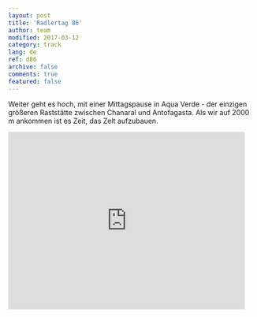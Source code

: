 ```yaml
---   
layout: post 
title: 'Radlertag 86'  
author: team 
modified: 2017-03-12
category: track 
lang: de 
ref: d86
archive: false 
comments: true 
featured: false 
--- 
```


 Weiter geht es hoch, mit einer Mittagspause in Aqua Verde - der einzigen größeren Raststätte zwischen Chanaral und Antofagasta. Als wir auf 2000 m ankommen ist es Zeit, das Zelt aufzubauen. 

<iframe width='480' height='360' src='http://track-kit.net/maps_s3/?v=embed&track=237039.gpx' frameborder='0' allowfullscreen></iframe>